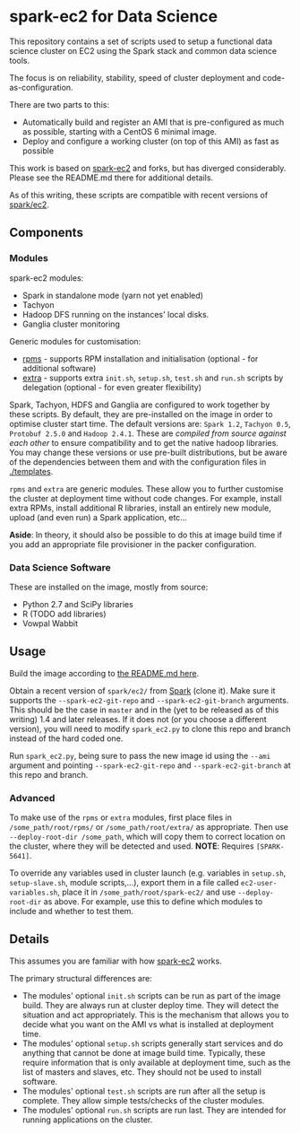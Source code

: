 # spark-ec2 for Data Science

This repository contains a set of scripts used to setup a functional data science cluster on EC2 using the Spark stack and common data science tools.

The focus is on reliability, stability, speed of cluster deployment and code-as-configuration.

There are two parts to this:
* Automatically build and register an AMI that is pre-configured as much as possible, starting with a CentOS 6 minimal image.
* Deploy and configure a working cluster (on top of this AMI) as fast as possible

This work is based on [spark-ec2](https://github.com/mesos/spark-ec2) and forks, but has diverged considerably. Please see the README.md there for additional details. 

As of this writing, these scripts are compatible with recent versions of [spark/ec2](https://github.com/apache/spark/blob/master/ec2/).

## Components

### Modules

spark-ec2 modules:

* Spark in standalone mode (yarn not yet enabled)
* Tachyon
* Hadoop DFS running on the instances' local disks.
* Ganglia cluster monitoring

Generic modules for customisation:

* [rpms](./rpms) - supports RPM installation and initialisation (optional - for additional software)
* [extra](./extra) - supports extra `init.sh`, `setup.sh`, `test.sh` and `run.sh` scripts by delegation (optional - for even greater flexibility)

Spark, Tachyon, HDFS and Ganglia are configured to work together by these scripts. By default, they are pre-installed on the image in order to optimise cluster start time.
The default versions are: `Spark 1.2`, `Tachyon 0.5`, `Protobuf 2.5.0` and `Hadoop 2.4.1`. These are *compiled from source against each other* to ensure compatibility and to get the 
native hadoop libraries. 
You may change these versions or use pre-built distributions, but be aware of the dependencies between them and with the configuration files in [./templates](./templates).

`rpms` and `extra` are generic modules. These allow you to further customise the cluster at deployment time without code changes.
For example, install extra RPMs, install additional R libraries, install an entirely new module, upload (and even run) a Spark application, etc...

**Aside**: In theory, it should also be possible to do this at image build time if you add an appropriate file provisioner in the packer configuration.  

### Data Science Software
 
These are installed on the image, mostly from source:

* Python 2.7 and SciPy libraries
* R (TODO add libraries)
* Vowpal Wabbit


## Usage

Build the image according to [the README.md here](./packer).

Obtain a recent version of `spark/ec2/` from [Spark](https://github.com/apache/spark) (clone it). Make sure it supports the 
`--spark-ec2-git-repo` and `--spark-ec2-git-branch` arguments. This should be the case in `master` and in the (yet to be released as of this writing) 1.4 and later releases. 
If it does not (or you choose a different version), you will need to modify `spark_ec2.py` to clone this repo and branch instead of the hard coded one. 
 
Run `spark_ec2.py`, being sure to pass the new image id using the `--ami` argument and pointing `--spark-ec2-git-repo` and `--spark-ec2-git-branch` at this repo and branch.

### Advanced

To make use of the `rpms` or `extra` modules, first place files in `/some_path/root/rpms/` or `/some_path/root/extra/` as appropriate. Then 
use `--deploy-root-dir /some_path`, which will copy them to correct location on the cluster, where they will be detected and used.
**NOTE**: Requires `[SPARK-5641]`.

To override any variables used in cluster launch (e.g. variables in `setup.sh`, `setup-slave.sh`, module scripts,...), export them in a file called `ec2-user-variables.sh`, place it in `/some_path/root/spark-ec2/` and use `--deploy-root-dir` as above.
For example, use this to define which modules to include and whether to test them.  

## Details

This assumes you are familiar with how [spark-ec2](https://github.com/mesos/spark-ec2) works.

The primary structural differences are: 

* The modules' optional `init.sh` scripts can be run as part of the image build. They are always run at cluster deploy time.
 They will detect the situation and act appropriately. 
 This is the mechanism that allows you to decide what you want on the AMI vs what is installed at deployment time. 
* The modules' optional `setup.sh` scripts generally start services and do anything that cannot be done at image build time. 
 Typically, these require information that is only available at deployment time, such as the list of masters and slaves, etc. 
 They should not be used to install software.  
* The modules' optional `test.sh` scripts are run after all the setup is complete. They allow simple tests/checks of the cluster modules. 
* The modules' optional `run.sh` scripts are run last. They are intended for running applications on the cluster.

